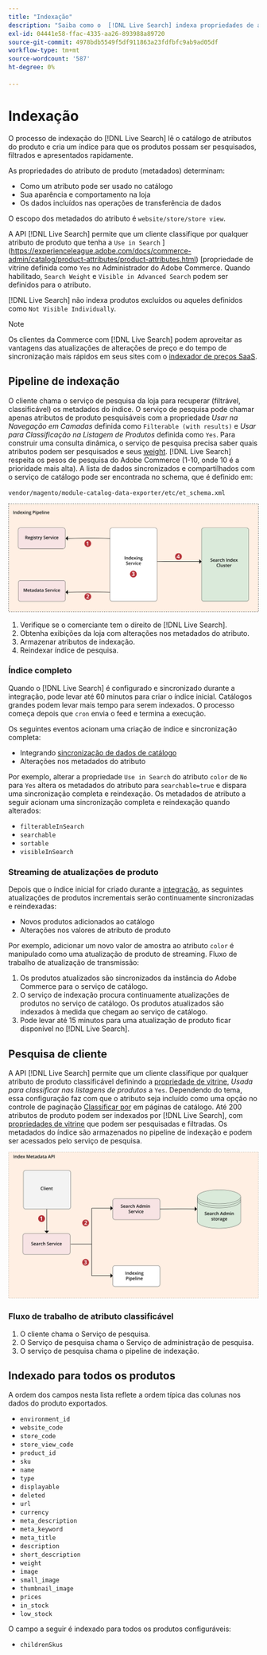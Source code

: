 ```yaml
---
title: "Indexação"
description: "Saiba como o  [!DNL Live Search] indexa propriedades de atributo de produto."
exl-id: 04441e58-ffac-4335-aa26-893988a89720
source-git-commit: 4978bdb5549f5df911863a23fdfbfc9ab9ad05df
workflow-type: tm+mt
source-wordcount: '587'
ht-degree: 0%

---
```


# Indexação

O processo de indexação do [!DNL Live Search] lê o catálogo de atributos do produto e cria um índice para que os produtos possam ser pesquisados, filtrados e apresentados rapidamente.

As propriedades do atributo de produto (metadados) determinam:

* Como um atributo pode ser usado no catálogo
* Sua aparência e comportamento na loja
* Os dados incluídos nas operações de transferência de dados

O escopo dos metadados do atributo é `website/store/store view`.

A API [!DNL Live Search] permite que um cliente classifique por qualquer atributo de produto que tenha a `Use in Search` ](https://experienceleague.adobe.com/docs/commerce-admin/catalog/product-attributes/product-attributes.html) [propriedade de vitrine definida como `Yes` no Administrador do Adobe Commerce. Quando habilitado, `Search Weight` e `Visible in Advanced Search` podem ser definidos para o atributo.

[!DNL Live Search] não indexa produtos excluídos ou aqueles definidos como `Not Visible Individually`.

>[!NOTE]
>
> Os clientes da Commerce com [!DNL Live Search] podem aproveitar as vantagens das atualizações de alterações de preço e do tempo de sincronização mais rápidos em seus sites com o [indexador de preços SaaS](../price-index/price-indexing.md).

## Pipeline de indexação

O cliente chama o serviço de pesquisa da loja para recuperar (filtrável, classificável) os metadados do índice. O serviço de pesquisa pode chamar apenas atributos de produto pesquisáveis com a propriedade *Usar na Navegação em Camadas* definida como `Filterable (with results)` e *Usar para Classificação na Listagem de Produtos* definida como `Yes`.
Para construir uma consulta dinâmica, o serviço de pesquisa precisa saber quais atributos podem ser pesquisados e seus [weight](https://experienceleague.adobe.com/docs/commerce-admin/catalog/catalog/search/search-results.html#weighted-search). [!DNL Live Search] respeita os pesos de pesquisa do Adobe Commerce (1-10, onde 10 é a prioridade mais alta). A lista de dados sincronizados e compartilhados com o serviço de catálogo pode ser encontrada no schema, que é definido em:

`vendor/magento/module-catalog-data-exporter/etc/et_schema.xml`

![[!DNL Live Search] diagrama de pesquisa de cliente de indexação](assets/indexing-pipeline.svg)

1. Verifique se o comerciante tem o direito de [!DNL Live Search].
1. Obtenha exibições da loja com alterações nos metadados do atributo.
1. Armazenar atributos de indexação.
1. Reindexar índice de pesquisa.

### Índice completo

Quando o [!DNL Live Search] é configurado e sincronizado durante a integração, pode levar até 60 minutos para criar o índice inicial. Catálogos grandes podem levar mais tempo para serem indexados. O processo começa depois que `cron` envia o feed e termina a execução.

Os seguintes eventos acionam uma criação de índice e sincronização completa:

* Integrando [sincronização de dados de catálogo](install.md#synchronize-catalog-data)
* Alterações nos metadados do atributo

Por exemplo, alterar a propriedade `Use in Search` do atributo `color` de `No` para `Yes` altera os metadados do atributo para `searchable=true` e dispara uma sincronização completa e reindexação. Os metadados de atributo a seguir acionam uma sincronização completa e reindexação quando alterados:

* `filterableInSearch`
* `searchable`
* `sortable`
* `visibleInSearch`

### Streaming de atualizações de produto

Depois que o índice inicial for criado durante a [integração](install.md#synchronize-catalog-data), as seguintes atualizações de produtos incrementais serão continuamente sincronizadas e reindexadas:

* Novos produtos adicionados ao catálogo
* Alterações nos valores de atributo de produto

Por exemplo, adicionar um novo valor de amostra ao atributo `color` é manipulado como uma atualização de produto de streaming.
Fluxo de trabalho de atualização de transmissão:

1. Os produtos atualizados são sincronizados da instância do Adobe Commerce para o serviço de catálogo.
1. O serviço de indexação procura continuamente atualizações de produtos no serviço de catálogo. Os produtos atualizados são indexados à medida que chegam ao serviço de catálogo.
1. Pode levar até 15 minutos para uma atualização de produto ficar disponível no [!DNL Live Search].

## Pesquisa de cliente

A API [!DNL Live Search] permite que um cliente classifique por qualquer atributo de produto classificável definindo a [propriedade de vitrine](https://experienceleague.adobe.com/docs/commerce-admin/catalog/product-attributes/product-attributes.html), *Usada para classificar nas listagens de produtos* a `Yes`. Dependendo do tema, essa configuração faz com que o atributo seja incluído como uma opção no controle de paginação [Classificar por](https://experienceleague.adobe.com/docs/commerce-admin/catalog/catalog/navigation/navigation.html) em páginas de catálogo. Até 200 atributos de produto podem ser indexados por [!DNL Live Search], com [propriedades de vitrine](https://experienceleague.adobe.com/docs/commerce-admin/catalog/product-attributes/product-attributes.html) que podem ser pesquisadas e filtradas.
Os metadados do índice são armazenados no pipeline de indexação e podem ser acessados pelo serviço de pesquisa.

![[!DNL Live Search] diagrama da API de metadados do índice ](assets/index-metadata-api.svg)

### Fluxo de trabalho de atributo classificável

1. O cliente chama o Serviço de pesquisa.
1. O Serviço de pesquisa chama o Serviço de administração de pesquisa.
1. O serviço de pesquisa chama o pipeline de indexação.

## Indexado para todos os produtos

A ordem dos campos nesta lista reflete a ordem típica das colunas nos dados do produto exportados.

* `environment_id`
* `website_code`
* `store_code`
* `store_view_code`
* `product_id`
* `sku`
* `name`
* `type`
* `displayable`
* `deleted`
* `url`
* `currency`
* `meta_description`
* `meta_keyword`
* `meta_title`
* `description`
* `short_description`
* `weight`
* `image`
* `small_image`
* `thumbnail_image`
* `prices`
* `in_stock`
* `low_stock`

O campo a seguir é indexado para todos os produtos configuráveis:

* `childrenSkus`
